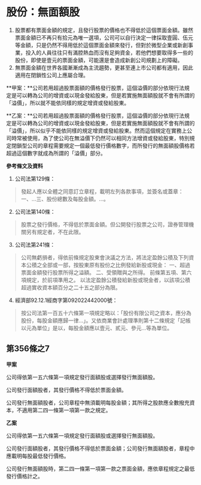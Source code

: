 # 股份：無面額股

1. 股票都有票面金額的規定，且發行股票的價格也不得低於這個票面金額。雖然票面金額已不再只有拾元為唯一選項，公司可以自行決定一律採取壹圓、伍元等金額，只是仍然不得用低於這個票面金額來發行，但對於微型企業或新創事業，投入的人員往往只有滿腔熱血而沒有足夠資金，若他們想要取得多一些的股份，即使是壹元的票面金額，可能還是會造成新創公司規劃上的障礙。
2. 無票面金額在世界各國漸漸成為主流趨勢，更甚至連上市公司都有適用，因此適用在閉鎖性公司上應屬合理。

**甲案：**公司若用超過股票面額的價格發行股票，這個溢價的部分依現行法規定是可以轉為公司的增資或以現金發給股東，但是若實施無面額股就不會有所謂的「溢價」，所以就不能依同樣的規定增資或發給股東。  

**乙案：**公司若用超過股票面額的價格發行股票，這個溢價的部分依現行法規定是可以轉為公司的增資或以現金發給股東，但是若實施無面額股就不會有所謂的「溢價」，所以似乎不能依同樣的規定增資或發給股東。然而這個規定在實務上公司時常被使用，為了使公司在無溢價下仍然可以相同方法增資或發給股東，特別規定閉鎖型公司的章程需要規定一個最低發行價格數字，而所發行的無面額股價格若超過這個數字就成為所謂的「溢價」部分。

**參考條文及資料**

1. 公司法第129條：
> 發起人應以全體之同意訂立章程，載明左列各款事項，並簽名或蓋章：一、…三、股份總數及每股金額。…。
2. 公司法第140條：
> 股票之發行價格，不得低於票面金額。但公開發行股票之公司，證券管理機關另有規定者，不在此限。
3. 公司法第241條：
> 公司無虧損者，得依前條規定股東會決議之方法，將法定盈餘公積及下列資本公積之全部或一部，按股東原有股份之比例發給新股或現金：
> 一、超過票面金額發行股票所得之溢額。
> 二、受領贈與之所得。
> 前條第五項、第六項規定，於前項準用之。
> 以法定盈餘公積發給新股或現金者，以該項公積超過實收資本額百分之二十五之部分為限。
4. 經濟部92.12.1經商字第092022442000號：
> 按公司法第一百五十六條第一項規定略以：「股份有限公司之資本，應分為股份，每股金額應歸一律…」。又依商業會計處理準則第十二條規定「記帳以元為單位」是以，每股金額應以壹元、貳元、參元…等為單位。

## 第356條之7

**甲案**

公司得依第一五六條第一項規定發行面額股或選擇發行無面額股。

公司發行面額股者，其發行價格不得低於票面金額。

公司發行無面額股者，公司章程中無須載明每股金額；其所得之股款應全數撥充資本，不適用第二四一條第一項第一款之規定。

**乙案**

公司得依第一五六條第一項規定發行面額股或選擇發行無面額股。

公司發行面額股者，其發行價格不得低於票面金額；公司發行無面額股者，章程中應載明每股最低發行價格。

公司發行無面額股時，第二四一條第一項第一款之票面金額，應依章程規定之最低發行價格計之。
